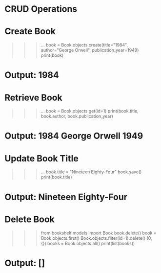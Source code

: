 # CRUD Operations

# Create Book

> > > ...
> > > book = Book.objects.create(title="1984", author="George Orwell", publication_year=1949)
> > > print(book)

# Output: 1984

# Retrieve Book

> > > ...
> > > book = Book.objects.get(id=1)
> > > print(book.title, book.author, book.publication_year)

# Output: 1984 George Orwell 1949

# Update Book Title

> > > ...
> > > book.title = "Nineteen Eighty-Four"
> > > book.save()
> > > print(book.title)

# Output: Nineteen Eighty-Four

# Delete Book

> > > from bookshelf.models import Book
> > > book.delete()
> > > book = Book.objects.first()
> > > Book.objects.filter(id=1).delete()
> > > (0, {})
> > > books = Book.objects.all()
> > > print(list(books))

# Output: []
